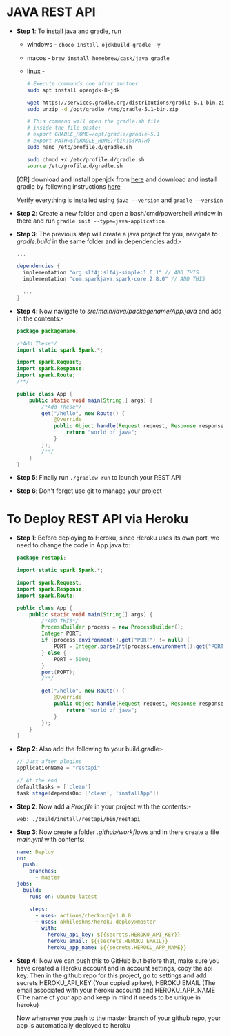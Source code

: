 # JAVA REST API

- **Step 1**: To install java and gradle, run

  - windows - `choco install ojdkbuild gradle -y`
  - macos - `brew install homebrew/cask/java gradle`
  - linux -

    ```bash
    # Execute commands one after another
    sudo apt install openjdk-8-jdk

    wget https://services.gradle.org/distributions/gradle-5.1-bin.zip -P /tmp
    sudo unzip -d /opt/gradle /tmp/gradle-5.1-bin.zip

    # This command will open the gradle.sh file
    # inside the file paste:
    # export GRADLE_HOME=/opt/gradle/gradle-5.1
    # export PATH=${GRADLE_HOME}/bin:${PATH}
    sudo nano /etc/profile.d/gradle.sh

    sudo chmod +x /etc/profile.d/gradle.sh
    source /etc/profile.d/gradle.sh
    ```

  [OR] download and install openjdk from [here](https://jdk.java.net/) and download and install gradle by following instructions [here](https://gradle.org/install/#manually)

  Verify everything is installed using `java --version` and `gradle --version`

- **Step 2**: Create a new folder and open a bash/cmd/powershell window in there and run `gradle init --type=java-application`

- **Step 3**: The previous step will create a java project for you, navigate to _gradle.build_ in the same folder and in dependencies add:-

  ```gradle
  ...

  dependencies {
    implementation "org.slf4j:slf4j-simple:1.6.1" // ADD THIS
    implementation "com.sparkjava:spark-core:2.8.0" // ADD THIS

    ...
  }
  ```

- **Step 4**: Now navigate to _src/main/java/packagename/App.java_ and add in the contents:-

  ```java
  package packagename;

  /*Add These*/
  import static spark.Spark.*;

  import spark.Request;
  import spark.Response;
  import spark.Route;
  /**/

  public class App {
      public static void main(String[] args) {
          /*Add These*/
          get("/hello", new Route() {
              @Override
              public Object handle(Request request, Response response) throws Exception {
                  return "world of java";
              }
          });
          /**/
      }
  }
  ```

- **Step 5**: Finally run `./gradlew run` to launch your REST API

- **Step 6**: Don't forget use git to manage your project

# To Deploy REST API via Heroku

- **Step 1**: Before deploying to Heroku, since Heroku uses its own port, we need to change the code in App.java to:

  ```java
  package restapi;

  import static spark.Spark.*;

  import spark.Request;
  import spark.Response;
  import spark.Route;

  public class App {
      public static void main(String[] args) {
          /*ADD THIS*/
          ProcessBuilder process = new ProcessBuilder();
          Integer PORT;
          if (process.environment().get("PORT") != null) {
              PORT = Integer.parseInt(process.environment().get("PORT"));
          } else {
              PORT = 5000;
          }
          port(PORT);
          /**/

          get("/hello", new Route() {
              @Override
              public Object handle(Request request, Response response) throws Exception {
                  return "world of java";
              }
          });
      }
  }
  ```

- **Step 2**: Also add the following to your build.gradle:-

  ```gradle
  // Just after plugins
  applicationName = "restapi"

  // At the end
  defaultTasks = ['clean']
  task stage(dependsOn: ['clean', 'installApp'])
  ```

- **Step 2**: Now add a _Procfile_ in your project with the contents:-

  ```Procfile
  web: ./build/install/restapi/bin/restapi
  ```

- **Step 3**: Now create a folder _.github/workflows_ and in there create a file _main.yml_ with contents:

  ```yaml
  name: Deploy
  on:
    push:
      branches:
        - master
  jobs:
    build:
      runs-on: ubuntu-latest

      steps:
        - uses: actions/checkout@v1.0.0
        - uses: akhileshns/heroku-deploy@master
          with:
            heroku_api_key: ${{secrets.HEROKU_API_KEY}}
            heroku_email: ${{secrets.HEROKU_EMAIL}}
            heroku_app_name: ${{secrets.HEROKU_APP_NAME}}
  ```

- **Step 4**: Now we can push this to GitHub but before that, make sure you have created a Heroku account and in account settings, copy the api key. Then in the github repo for this project, go to settings and add secrets HEROKU_API_KEY (Your copied apikey), HEROKU EMAIL (The email associated with your heroku account) and HEROKU_APP_NAME (The name of your app and keep in mind it needs to be unique in heroku)

  Now whenever you push to the master branch of your github repo, your app is automatically deployed to heroku
